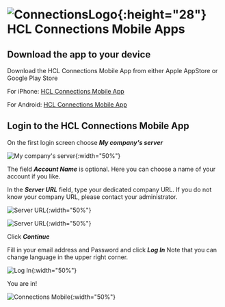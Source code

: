 # ![ConnectionsLogo](/assets/images/HCL_Connection_Master.png){:height="28"} HCL Connections Mobile Apps

## Download the app to your device

Download the HCL Connections Mobile App from either Apple AppStore or Google Play Store

For iPhone: [HCL Connections Mobile App](https://apps.apple.com/us/app/hcl-connections/id450533489)

For Android: [HCL Connections Mobile App](https://play.google.com/store/apps/details?id=com.ibm.lotus.connections.mobile&hl=en)

## Login to the HCL Connections Mobile App

On the first login screen choose **_My company's server_**

![My company's server](/assets/images/screen-shots/mobileapp/hclmobile1.png){:width="50%"}

The field **_Account Name_** is optional. Here you can choose a name of your account if you like.

In the **_Server URL_** field, type your dedicated company URL. If you do not know your company URL, please contact your administrator.

![Server URL](/assets/images/screen-shots/mobileapp/hclmobile2.png){:width="50%"}

![Server URL](/assets/images/screen-shots/mobileapp/hclmobile3.png){:width="50%"}

Click **_Continue_**

Fill in your email address and Password and click **_Log In_** Note that you can change language in the upper right corner.

![Log In](/assets/images/screen-shots/mobileapp/hclmobile5.png){:width="50%"}

You are in!

![Connections Mobile](/assets/images/screen-shots/mobileapp/hclmobile6.png){:width="50%"}
